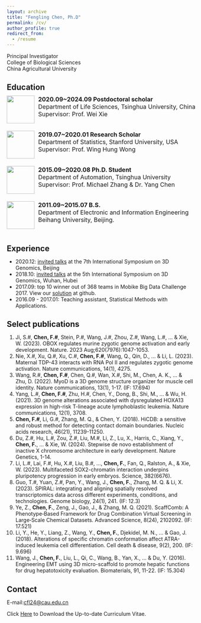 ```yaml
---
layout: archive
title: "Fengling Chen, Ph.D"
permalink: /cv/
author_profile: true
redirect_from:
  - /resume
---
```

Principal Investigator    
College of Biological Sciences   
China Agricultural University   


<meta http-equiv="Content-Type" content="text/html;charset=utf-8">
<style type="text/css">
*{padding:0;margin:0;}
.media{width:1000px;margin:0 auto;border:0 solid #ccc;padding:10px 0;}
.media:after{clear:both;display:block;width:0;height:0;content:""}
.pull-left{height:75px;float:left;border:0 solid #ccc}
.pull-left img{height:75px;}
.media-body{float:left;width:450px;margin-left:10px;font-size:16px;}
</style>

Education
------
<div class="media">
    <span class="pull-left"><img src="https://ChenFengling.github.io/images/tsinghua_logo.png" width="75px" height="75px"/></span>
    <div class="media-body">
        <div><span style="font-weight: bold">2020.09~2024.09     Postdoctoral scholar</span></div>
        <div>Department of Life Sciences, Tsinghua University, China</div>
        <div>Supervisor: Prof. Wei Xie</div>
    </div>
</div>

<div class="media">
    <span class="pull-left"><img src="https://ChenFengling.github.io/images/stanford_logo.png" width="75px" height="75px"/></span>
    <div class="media-body">
        <div><span style="font-weight: bold">2019.07~2020.01    Research Scholar</span></div>
        <div>Department of Statistics, Stanford University, USA</div> 
        <div>Supervisor: Prof. Wing Hung Wong</div>
    </div>
</div>

<div class="media">
    <span class="pull-left"><img src="https://ChenFengling.github.io/images/tsinghua_logo.png" width="75px" height="75px"/></span>
    <div class="media-body">
        <div><span style="font-weight: bold">2015.09~2020.08    Ph.D. Student</span></div>
        <div>Department of Automation, Tsinghua University</div>
        <div>Supervisor: Prof. Michael Zhang & Dr. Yang Chen  </div>
    </div>
</div>

<div class="media">
    <span class="pull-left"><img src="https://ChenFengling.github.io/images/Buaa_logo.jpg" width="75px" height="75px"/></span>
    <div class="media-body">
        <div><span style="font-weight: bold">2011.09~2015.07    B.S.</span></div>
        <div>Department of Electronic and Information Engineering</div> 
        <div>Beihang University, Beijing.</div>
    </div>
</div>

Experience
------
* 2020.12: [invited talks](https://ChenFengling.github.io/files/fengling_20201206_3D%20Genome.pdf) at the 7th International Symposium on 3D Genomics, Beijing
* 2018.10: [invited talks](https://ChenFengling.github.io/files/wuhan1014_fchen.pdf) at the 5th International Symposium on 3D Genomics, Wuhan, Hubei
* 2017.09: top 10 winner out of 368 teams in Mobike Big Data Challenge 2017. View our [solution](https://github.com/ChenFengling/mobike-cup) at github.  
* 2016.09 - 2017.01: Teaching assistant, Statistical Methods with Applications.  

Select publications
------
1. Ji, S.#, **Chen, F.#**, Stein, P.#, Wang, J.#, Zhou, Z.#, Wang, L.#, ... & Xie, W. (2023). OBOX regulates murine zygotic genome activation and early development. Nature. 2023 Aug;620(7976):1047-1053.
2. Nie, X.#, Xu, Q.#, Xu, C.#, **Chen, F.#**, Wang, Q., Qin, D., … & Li, L. (2023). Maternal TDP-43 interacts with RNA Pol II and regulates zygotic genome activation. Nature communications, 14(1), 4275. 
3. Wang, R.#, **Chen, F.#**, Chen, Q.#, Wan, X.#, Shi, M., Chen, A. K., ... & Zhu, D. (2022). MyoD is a 3D genome structure organizer for muscle cell identity. Nature communications, 13(1), 1-17. (IF: 17.694)
4. Yang, L.#, **Chen, F.#**, Zhu, H.#, Chen, Y., Dong, B., Shi, M., ... & Wu, H. (2021). 3D genome alterations associated with dysregulated HOXA13 expression in high-risk T-lineage acute lymphoblastic leukemia. Nature communications, 12(1), 3708. 
5. **Chen, F.#**, Li, G.#, Zhang, M. Q., & Chen, Y. (2018). HiCDB: a sensitive and robust method for detecting contact domain boundaries. Nucleic acids research, 46(21), 11239-11250. 
6. Du, Z.#, Hu, L.#, Zou, Z.#, Liu, M.#, Li, Z., Lu, X., Harris, C., Xiang, Y., **Chen, F.**, ... & Xie, W. (2024). Stepwise de novo establishment of inactive X chromosome architecture in early development. Nature Genetics, 1-14.
7. Li, L.#, Lai, F.#, Hu, X.#, Liu, B.#, …, **Chen, F.**, Fan, Q., Ralston, A., & Xie, W. (2023). Multifaceted SOX2-chromatin interaction underpins pluripotency progression in early embryos. Science, 382(6676). 
8. Guo, T.#, Yuan, Z.#, Pan, Y., Wang, J., **Chen, F.**, Zhang, M. Q. & Li, X. (2023). SPIRAL: integrating and aligning spatially resolved transcriptomics data across different experiments, conditions, and technologies. Genome biology, 24(1), 241. (IF: 12.3)
9. Ye, Z., **Chen, F.**, Zeng, J., Gao, J., & Zhang, M. Q. (2021). ScaffComb: A Phenotype‐Based Framework for Drug Combination Virtual Screening in Large‐Scale Chemical Datasets. Advanced Science, 8(24), 2102092. (IF: 17.521)
10. Li, Y., He, Y., Liang, Z., Wang, Y., **Chen, F.**, Djekidel, M. N., ... & Gao, J. (2018). Alterations of specific chromatin conformation affect ATRA-induced leukemia cell differentiation. Cell death & disease, 9(2), 200. (IF: 9.696)
11. Wang, J., **Chen, F.**, Liu, L., Qi, C., Wang, B., Yan, X., ... & Du, Y. (2016). Engineering EMT using 3D micro-scaffold to promote hepatic functions for drug hepatotoxicity evaluation. Biomaterials, 91, 11-22. (IF: 15.304)

Contact
------
E-mail:cfl24@cau.edu.cn

Click [Here](https://ChenFengling.github.io/files/个人简历-陈凤玲.pdf)  to Download the Up-to-date Curriculum Vitae.




